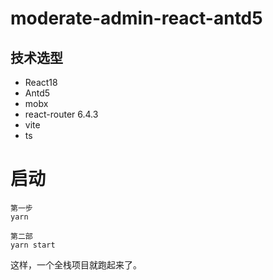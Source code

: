 #  moderate-admin-react-antd5

## 技术选型
- React18
- Antd5
- mobx
- react-router 6.4.3
- vite
- ts

# 启动
```
第一步
yarn

第二部
yarn start
```

这样，一个全栈项目就跑起来了。
